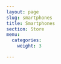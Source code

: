 ```yaml
---
layout: page
slug: smartphones
title: Smartphones
section: Store
menu:
  categories:
    weight: 3

---
```

